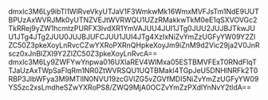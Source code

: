 dmxlc3M6Ly9ibTl1WlRveVkyUTJaV1F3WmkwMk16WmxMVFJsTm1NdE9UUTBPUzAxWVRJMk0yUTNZVEJtWVRWQU1UZzRMakkwTkM0eE1qSXVOVGc2TkRRej9yZW1hcmtzPURFX3lvdXR1YmVAJUU4JUI1JTg0JUU2JUJBJTkwJUU1JTg4JTg2JUU0JUJBJUFCJUU1JUI4JTg4XzIxNiZvYmZzUGFyYW09Y2ZlZC50Z3pkeXoyLnRvcCZwYXRoPXRnQHpkeXoyJm9iZnM9d2Vic29ja2V0JnRscz0xJnBlZXI9Y2ZlZC50Z3pkeXoyLnRvcA==
dmxlc3M6Ly9ZWFYwYnpwa016UXlaREV4WlMxa05ESTBMVFExT0RNdFlqTTJaUzAxTWpSaFlqRm1NR0ZtWVRSQU1UQTBMakl4TGpJeU5DNHlNRFk2T0RBP3JlbWFya3M9MTIlN0NVU19zcGVlZG5vZGVfMDI5NiZvYmZzUGFyYW09YS5zc2xsLmdheSZwYXRoPS8/ZWQ9MjA0OCZvYmZzPXdlYnNvY2tldA==
